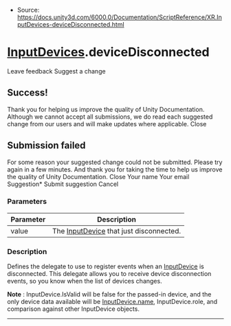 * Source: https://docs.unity3d.com/6000.0/Documentation/ScriptReference/XR.InputDevices-deviceDisconnected.html

#  [InputDevices](https://docs.unity3d.com/6000.0/Documentation/ScriptReference/XR.InputDevices.html).deviceDisconnected
Leave feedback
Suggest a change
## Success!
Thank you for helping us improve the quality of Unity Documentation. Although we cannot accept all submissions, we do read each suggested change from our users and will make updates where applicable.
Close
## Submission failed
For some reason your suggested change could not be submitted. Please <a>try again</a> in a few minutes. And thank you for taking the time to help us improve the quality of Unity Documentation.
Close
Your name Your email Suggestion* Submit suggestion
Cancel
### Parameters
Parameter | Description  
---|---  
value | The [InputDevice](https://docs.unity3d.com/6000.0/Documentation/ScriptReference/XR.InputDevice.html) that just disconnected.  
### Description
Defines the delegate to use to register events when an [InputDevice](https://docs.unity3d.com/6000.0/Documentation/ScriptReference/XR.InputDevice.html) is disconnected.
This delegate allows you to receive device disconnection events, so you know when the list of devices changes.  
  
**Note** : InputDevice.IsValid will be false for the passed-in device, and the only device data available will be [InputDevice.name](https://docs.unity3d.com/6000.0/Documentation/ScriptReference/XR.InputDevice-name.html), InputDevice.role, and comparison against other InputDevice objects.
* * *
